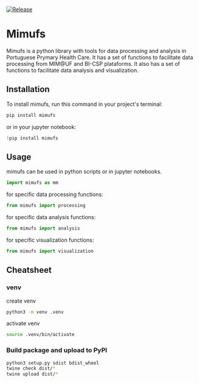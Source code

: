 [![Release](https://github.com/DiogoCarapito/mimufs/actions/workflows/release.yaml/badge.svg)](https://github.com/DiogoCarapito/mimufs/actions/workflows/release.yaml)

# Mimufs

Mimufs is a python library with tools for data processing and analysis in Portuguese Prymary Health Care.
It has a set of functions to facilitate data processing from MIM@UF and BI-CSP plataforms. It also has a set of functions to facilitate data analysis and visualization.

## Installation
To install mimufs, run this command in your project's terminal:
```bash
pip install mimufs
```
or in your jupyter notebook:
```python
!pip install mimufs
```

## Usage
mimufs can be used in python scripts or in jupyter notebooks.
```python
import mimufs as mm
```
for specific data processing functions:
```python
from mimufs import processing
```

for specific data analysis functions:
```python
from mimufs import analysis
```

for specific visualization functions:
```python
from mimufs import visualization
```


## Cheatsheet
### venv
create venv
```bash
python3 -m venv .venv
```
activate venv
```bash
source .venv/bin/activate
```

### Build package and upload to PyPI
```bash
python3 setup.py sdist bdist_wheel
twine check dist/*
twine upload dist/*
```